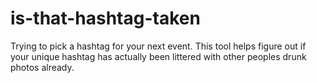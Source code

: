 # is-that-hashtag-taken
Trying to pick a hashtag for your next event. This tool helps figure out if your unique hashtag has actually been littered with other peoples drunk photos already.

